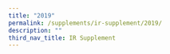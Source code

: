 ```yaml
---
title: "2019"
permalink: /supplements/ir-supplement/2019/
description: ""
third_nav_title: IR Supplement
---
```

